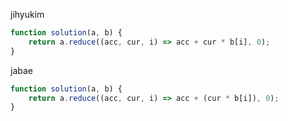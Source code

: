 jihyukim
```js
function solution(a, b) {
    return a.reduce((acc, cur, i) => acc + cur * b[i], 0);
}
```

jabae
```js
function solution(a, b) {
    return a.reduce((acc, cur, i) => acc + (cur * b[i]), 0);
}
```

